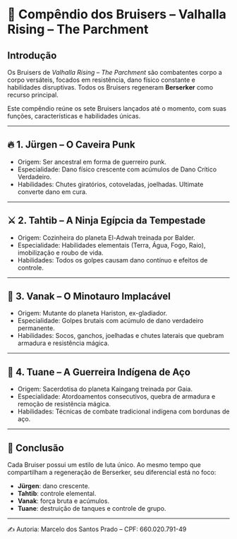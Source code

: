 # 📘 Compêndio dos Bruisers – Valhalla Rising – The Parchment

## Introdução
Os Bruisers de *Valhalla Rising – The Parchment* são combatentes corpo a corpo versáteis, focados em resistência, dano físico constante e habilidades disruptivas. Todos os Bruisers regeneram **Berserker** como recurso principal.

Este compêndio reúne os sete Bruisers lançados até o momento, com suas funções, características e habilidades únicas.

---

## 🔥 1. Jürgen – O Caveira Punk
- Origem: Ser ancestral em forma de guerreiro punk.
- Especialidade: Dano físico crescente com acúmulos de Dano Crítico Verdadeiro.
- Habilidades: Chutes giratórios, cotoveladas, joelhadas. Ultimate converte dano em cura.

---

## ⚔️ 2. Tahtib – A Ninja Egípcia da Tempestade
- Origem: Cozinheira do planeta El-Adwah treinada por Balder.
- Especialidade: Habilidades elementais (Terra, Água, Fogo, Raio), imobilização e roubo de vida.
- Habilidades: Todos os golpes causam dano contínuo e efeitos de controle.

---

## 🐂 3. Vanak – O Minotauro Implacável
- Origem: Mutante do planeta Hariston, ex-gladiador.
- Especialidade: Golpes brutais com acúmulo de dano verdadeiro permanente.
- Habilidades: Socos, ganchos, joelhadas e chutes laterais que quebram armadura e resistência mágica.

---

## 🌿 4. Tuane – A Guerreira Indígena de Aço
- Origem: Sacerdotisa do planeta Kaingang treinada por Gaia.
- Especialidade: Atordoamentos consecutivos, quebra de armadura e remoção de resistência mágica.
- Habilidades: Técnicas de combate tradicional indígena com bordunas de aço.

---

## 📌 Conclusão
Cada Bruiser possui um estilo de luta único. Ao mesmo tempo que compartilham a regeneração de Berserker, seu diferencial está no foco:
- **Jürgen**: dano crescente.
- **Tahtib**: controle elemental.
- **Vanak**: força bruta e acúmulos.
- **Tuane**: destruição de tanques e controle de grupo.

---

✍️ Autoria: Marcelo dos Santos Prado – CPF: 660.020.791-49
